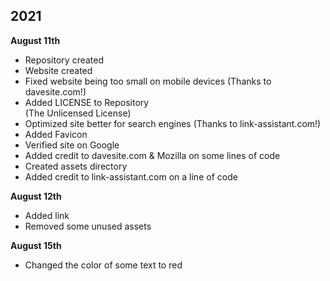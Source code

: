 ## 2021

<strong>August 11th</strong>

- Repository created
- Website created
- Fixed website being too small on mobile devices (Thanks to davesite.com!)
- Added LICENSE to Repository<br>
(The Unlicensed License)
- Optimized site better for search engines (Thanks to link-assistant.com!)
- Added Favicon 
- Verified site on Google
- Added credit to davesite.com & Mozilla on some lines of code
- Created assets directory
- Added credit to link-assistant.com on a line of code

<strong>August 12th</strong>

- Added link
- Removed some unused assets

<strong>August 15th</strong>

- Changed the color of some text to red
